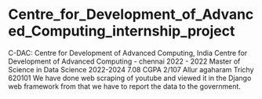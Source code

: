 # Centre_for_Development_of_Advanced_Computing_internship_project
C-DAC: Centre for Development of Advanced Computing, India Centre for Development of Advanced Computing - chennai 2022 - 2022 Master of Science in Data Science 2022-2024 7.08 CGPA 2/107 Allur agaharam Trichy 620101 We have done web scraping of youtube and viewed it in the Django web framework from that we have to report the data to the government.
